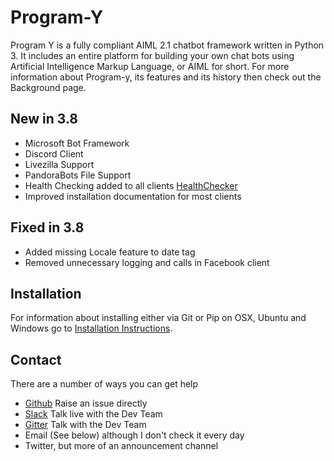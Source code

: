 # Program-Y

Program Y is a fully compliant AIML 2.1 chatbot framework written in Python 3. It includes an entire platform for 
building your own chat bots using Artificial Intelligence Markup Language, or AIML for short. 
For more information about Program-y, its features and its history then check out the Background page.

## New in 3.8
* Microsoft Bot Framework 
* Discord Client
* Livezilla Support
* PandoraBots File Support
* Health Checking added to all clients  [HealthChecker](https://github.com/keiffster/program-y/wiki/Client-Healthcheck)
* Improved installation documentation for most clients

## Fixed in 3.8
* Added missing Locale feature to date tag
* Removed unnecessary logging and calls in Facebook client

## Installation
For information about installing either via Git or Pip on OSX, Ubuntu and Windows go to 
[Installation Instructions](https://github.com/keiffster/program-y/wiki/Install).

## Contact
There are a number of ways you can get help

* [Github](https://github.com/keiffster/program-y/issues) Raise an issue directly
* [Slack](https://program-y.slack.com) Talk live with the Dev Team
* [Gitter](https://gitter.im/Program-y) Talk with the Dev Team
* Email (See below) although I don't check it every day
* Twitter, but more of an announcement channel
